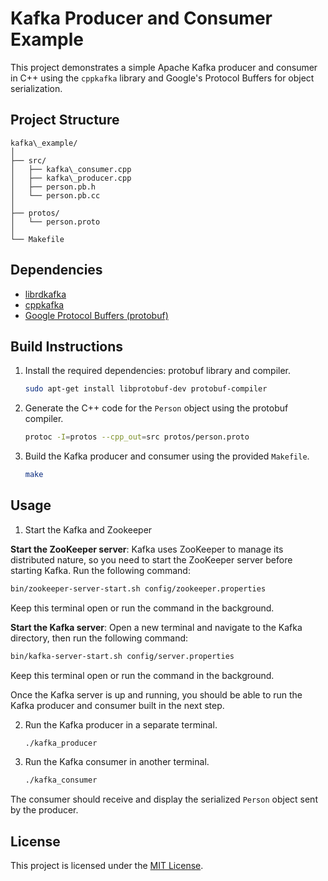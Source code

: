 # Kafka Producer and Consumer Example

This project demonstrates a simple Apache Kafka producer and consumer in C++ using the `cppkafka` library and Google's Protocol Buffers for object serialization.

## Project Structure

```
kafka\_example/
│
├── src/
│   ├── kafka\_consumer.cpp
│   ├── kafka\_producer.cpp
│   ├── person.pb.h
│   └── person.pb.cc
│
├── protos/
│   └── person.proto
│
└── Makefile
```

## Dependencies

- [librdkafka](https://github.com/edenhill/librdkafka)
- [cppkafka](https://github.com/mfontanini/cppkafka)
- [Google Protocol Buffers (protobuf)](https://developers.google.com/protocol-buffers)

## Build Instructions

1. Install the required dependencies: protobuf library and compiler.

   ```bash
   sudo apt-get install libprotobuf-dev protobuf-compiler
   ````

2. Generate the C++ code for the `Person` object using the protobuf compiler.

   ```bash
   protoc -I=protos --cpp_out=src protos/person.proto
   ```

3. Build the Kafka producer and consumer using the provided `Makefile`.

   ```bash
   make
   ```

## Usage

1. Start the Kafka and Zookeeper

  **Start the ZooKeeper server**: Kafka uses ZooKeeper to manage its distributed nature, so you need to start the ZooKeeper server before starting Kafka. Run the following command:

   ```bash
   bin/zookeeper-server-start.sh config/zookeeper.properties
   ```

   Keep this terminal open or run the command in the background.

   **Start the Kafka server**: Open a new terminal and navigate to the Kafka directory, then run the following command:

   ```bash
   bin/kafka-server-start.sh config/server.properties
   ```

   Keep this terminal open or run the command in the background.

   Once the Kafka server is up and running, you should be able to run the Kafka producer and consumer built in the next step.

2. Run the Kafka producer in a separate terminal.

   ```bash
   ./kafka_producer
   ```

3. Run the Kafka consumer in another terminal.

   ```bash
   ./kafka_consumer
   ```

The consumer should receive and display the serialized `Person` object sent by the producer.

## License

This project is licensed under the [MIT License](https://opensource.org/licenses/MIT).

